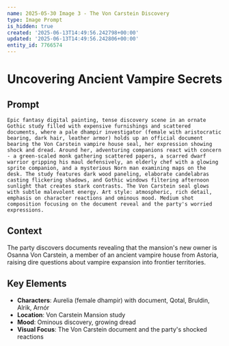```yaml
---
name: 2025-05-30 Image 3 - The Von Carstein Discovery
type: Image Prompt
is_hidden: true
created: '2025-06-13T14:49:56.242798+00:00'
updated: '2025-06-13T14:49:56.242806+00:00'
entity_id: 7766574
---
```


# Uncovering Ancient Vampire Secrets

## Prompt

```prompt
Epic fantasy digital painting, tense discovery scene in an ornate Gothic study filled with expensive furnishings and scattered documents, where a pale dhampir investigator (female with aristocratic bearing, dark hair, leather armor) holds up an official document bearing the Von Carstein vampire house seal, her expression showing shock and dread. Around her, adventuring companions react with concern - a green-scaled monk gathering scattered papers, a scarred dwarf warrior gripping his maul defensively, an elderly chef with a glowing sprite companion, and a mysterious Norn man examining maps on the desk. The study features dark wood paneling, elaborate candelabras casting flickering shadows, and Gothic windows filtering afternoon sunlight that creates stark contrasts. The Von Carstein seal glows with subtle malevolent energy. Art style: atmospheric, rich detail, emphasis on character reactions and ominous mood. Medium shot composition focusing on the document reveal and the party's worried expressions.
```

## Context

The party discovers documents revealing that the mansion's new owner is Osanna Von Carstein, a member of an ancient vampire house from Astoria, raising dire questions about vampire expansion into frontier territories.

## Key Elements

- **Characters**: Aurelia (female dhampir) with document, Qotal, Bruldin, Alrik, Arnór
- **Location**: Von Carstein Mansion study
- **Mood**: Ominous discovery, growing dread
- **Visual Focus**: The Von Carstein document and the party's shocked reactions